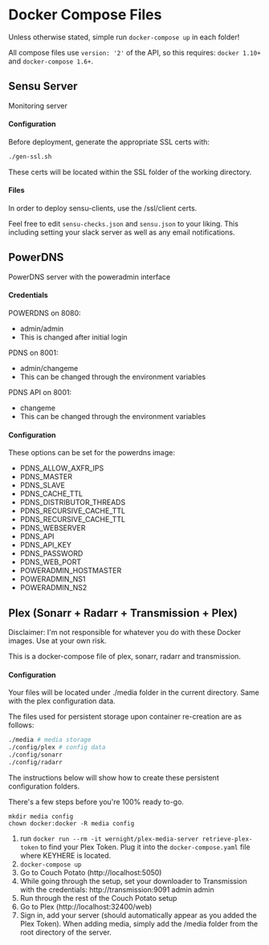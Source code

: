 # Docker Compose Files

Unless otherwise stated, simple run `docker-compose up` in each folder!

All compose files use `version: '2'` of the API, so this requires: `docker 1.10+` and `docker-compose 1.6+`.

## Sensu Server

Monitoring server

#### Configuration

Before deployment, generate the appropriate SSL certs with:
```sh
./gen-ssl.sh
```

These certs will be located within the SSL folder of the working directory.

#### Files

In order to deploy sensu-clients, use the /ssl/client certs.

Feel free to edit `sensu-checks.json` and `sensu.json` to your liking. This including setting your slack server as well as any email notifications.

## PowerDNS

PowerDNS server with the poweradmin interface

#### Credentials

POWERDNS on 8080: 
  - admin/admin
  - This is changed after initial login

PDNS on 8001:
  - admin/changeme
  - This can be changed through the environment variables

PDNS API on 8001:
  - changeme
  - This can be changed through the environment variables

#### Configuration

These options can be set for the powerdns image:

  - PDNS_ALLOW_AXFR_IPS
  - PDNS_MASTER
  - PDNS_SLAVE
  - PDNS_CACHE_TTL
  - PDNS_DISTRIBUTOR_THREADS
  - PDNS_RECURSIVE_CACHE_TTL
  - PDNS_RECURSIVE_CACHE_TTL
  - PDNS_WEBSERVER
  - PDNS_API
  - PDNS_API_KEY
  - PDNS_PASSWORD
  - PDNS_WEB_PORT
  - POWERADMIN_HOSTMASTER
  - POWERADMIN_NS1
  - POWERADMIN_NS2


## Plex (Sonarr + Radarr + Transmission + Plex)

Disclaimer: I'm not responsible for whatever you do with these Docker images. Use at your own risk.

This is a docker-compose file of plex, sonarr, radarr and transmission.

#### Configuration

Your files will be located under ./media folder in the current directory.
Same with the plex configuration data.

The files used for persistent storage upon container re-creation are as follows:
```sh
./media # media storage
./config/plex # config data
./config/sonarr
./config/radarr
```
The instructions below will show how to create these persistent configuration folders.

There's a few steps before you're 100% ready to-go.

```
mkdir media config
chown docker:docker -R media config
```
  1. run `docker run --rm -it wernight/plex-media-server retrieve-plex-token` to find your Plex Token. Plug it into the `docker-compose.yaml` file where KEYHERE is located.
  2. `docker-compose up`
  3. Go to Couch Potato (http://localhost:5050)
  4. While going through the setup, set your downloader to Transmission with the credentials:
    http://transmission:9091
    admin
    admin
  5. Run through the rest of the Couch Potato setup
  6. Go to Plex (http://localhost:32400/web)
  7. Sign in, add your server (should automatically appear as you added the Plex Token). When adding media, simply add the /media folder from the root directory of the server.
